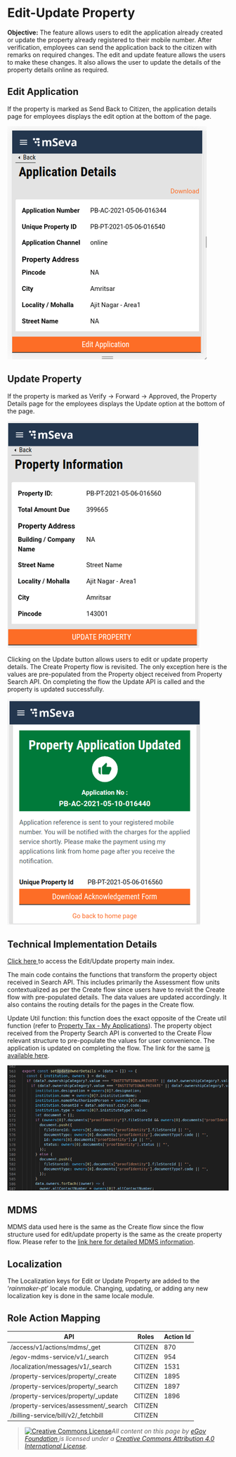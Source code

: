 # Edit-Update Property

**Objective:** The feature allows users to edit the application already created or update the property already registered to their mobile number. After verification, employees can send the application back to the citizen with remarks on required changes. The edit and update feature allows the users to make these changes. It also allows the user to update the details of the property details online as required.

## Edit A**pplication**

&#x20;If the property is marked as Send Back to Citizen, the application details page for employees displays the edit option at the bottom of the page.&#x20;

<div align="left">

<img src="../../../../../.gitbook/assets/screenshot-from-2021-05-07-14-31-50.png" alt="">

</div>

## Update Property

If the property is marked as Verify → Forward → Approved, the Property Details page for the employees displays the Update option at the bottom of the page.

<div align="left">

<img src="../../../../../.gitbook/assets/screenshot-from-2021-05-07-14-31-32.png" alt="">

</div>

Clicking on the Update button allows users to edit or update property details. The Create Property flow is revisited. The only exception here is the values are pre-populated from the Property object received from Property Search API. On completing the flow the Update API is called and the property is updated successfully.

<div align="left">

<img src="../../../../../.gitbook/assets/screenshot-from-2021-05-10-17-15-49.png" alt="Acknowledgement screen">

</div>

## **Technical Implementation Details**

[Click here ](https://github.com/egovernments/digit-ui-internals/blob/development/packages/modules/pt/src/pages/citizen/EditProperty/index.js)to access the Edit/Update property main index.

The main code contains the functions that transform the property object received in Search API. This includes primarily the Assessment flow units contextualized as per the Create flow since users have to revisit the Create flow with pre-populated details. The data values are updated accordingly. It also contains the routing details for the pages in the Create flow.

Update Util function: this function does the exact opposite of the Create util function (refer to [Property Tax - My Applications](property-tax-my-applications.md)). The property object received from the Property Search API is converted to the Create Flow relevant structure to pre-populate the values for user convenience. The application is updated on completing the flow. The link for the same [is available here](https://github.com/egovernments/digit-ui-internals/tree/development/packages/modules/pt/src/utils).

![](<../../../../../.gitbook/assets/Screenshot from 2021-05-10 17-26-55.png>)

## **MDMS**

MDMS data used here is the same as the Create flow since the flow structure used for edit/update property is the same as the create property flow. Please refer to the [link here for detailed MDMS information](./).

## **Localization**

The Localization keys for Edit or Update Property are added to the ‘_rainmaker-pt_’ locale module. Changing, updating, or adding any new localization key is done in the same locale module.

## Role Action Mapping



| **API**                                | **Roles** | **Action Id** |
| -------------------------------------- | --------- | ------------- |
| /access/v1/actions/mdms/\_get          | CITIZEN   | 870           |
| /egov-mdms-service/v1/\_search         | CITIZEN   | 954           |
| /localization/messages/v1/\_search     | CITIZEN   | 1531          |
| /property-services/property/\_create   | CITIZEN   | 1895          |
| /property-services/property/\_search   | CITIZEN   | 1897          |
| /property-services/property/\_update   | CITIZEN   | 1896          |
| /property-services/assessment/\_search | CITIZEN   |               |
| /billing-service/bill/v2/\_fetchbill   | CITIZEN   |               |



> [![Creative Commons License](https://i.creativecommons.org/l/by/4.0/80x15.png)](http://creativecommons.org/licenses/by/4.0/)_All content on this page by_ [_eGov Foundation_ ](https://egov.org.in/)_is licensed under a_ [_Creative Commons Attribution 4.0 International License_](http://creativecommons.org/licenses/by/4.0/)_._
